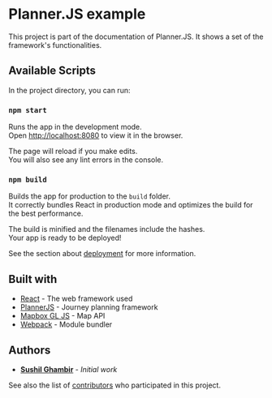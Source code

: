 # Planner.JS example

This project is part of the documentation of Planner.JS. It shows a set of the framework's functionalities.

## Available Scripts

In the project directory, you can run:

### `npm start`

Runs the app in the development mode.<br />
Open [http://localhost:8080](http://localhost:8080) to view it in the browser.

The page will reload if you make edits.<br />
You will also see any lint errors in the console.

### `npm build`

Builds the app for production to the `build` folder.<br />
It correctly bundles React in production mode and optimizes the build for the best performance.

The build is minified and the filenames include the hashes.<br />
Your app is ready to be deployed!

See the section about [deployment](https://facebook.github.io/create-react-app/docs/deployment) for more information.

## Built with 

* [React](https://reactjs.org/) - The web framework used
* [PlannerJS](https://planner.js.org/) - Journey planning framework
* [Mapbox GL JS](https://www.mapbox.com/) - Map API
* [Webpack](https://webpack.js.org/) - Module bundler

## Authors

* **[Sushil Ghambir](https://github.com/Pizzibee)** - *Initial work*

See also the list of [contributors](https://github.com/openplannerteam/planner-example/contributors) who participated in this project.
